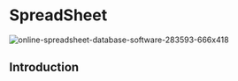 # SpreadSheet
![online-spreadsheet-database-software-283593-666x418](https://user-images.githubusercontent.com/93831197/146638536-10d04c22-31b2-420c-bda7-c67a81b42d80.png)


**<h2>Introduction</h2>**
